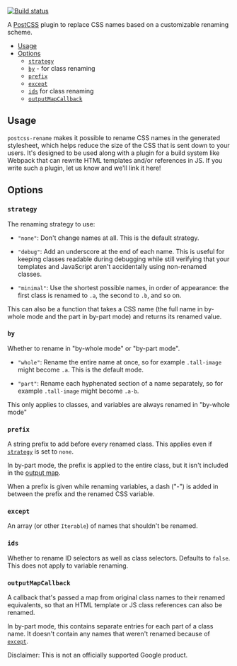 [![Build status](https://github.com/google/postcss-rename/actions/workflows/ci.yml/badge.svg)](https://github.com/google/postcss-rename/actions)

A [PostCSS](https://github.com/postcss/postcss) plugin to replace CSS names
based on a customizable renaming scheme.

* [Usage](#usage)
* [Options](#options)
  * [`strategy`](#strategy)
  * [`by`](#by) - for class renaming
  * [`prefix`](#prefix)
  * [`except`](#except)
  * [`ids`](#ids) for class renaming
  * [`outputMapCallback`](#outputMapCallback)

## Usage

`postcss-rename` makes it possible to rename CSS names in the generated
stylesheet, which helps reduce the size of the CSS that is sent down to your
users. It's designed to be used along with a plugin for a build system like
Webpack that can rewrite HTML templates and/or references in JS. If you write
such a plugin, let us know and we'll link it here!

## Options

### `strategy`

The renaming strategy to use:

* `"none"`: Don't change names at all. This is the default strategy.

* `"debug"`: Add an underscore at the end of each name. This is useful for
  keeping classes readable during debugging while still verifying that your
  templates and JavaScript aren't accidentally using non-renamed classes.

* `"minimal"`: Use the shortest possible names, in order of appearance: the
  first class is renamed to `.a`, the second to `.b`, and so on.

This can also be a function that takes a CSS name (the full name in by-whole
mode and the part in by-part mode) and returns its renamed value.

### `by`

Whether to rename in "by-whole mode" or "by-part mode".

* `"whole"`: Rename the entire name at once, so for example `.tall-image` might
  become `.a`. This is the default mode.

* `"part"`: Rename each hyphenated section of a name separately, so for example
  `.tall-image` might become `.a-b`.

This only applies to classes, and variables are always renamed in "by-whole
mode"

### `prefix`

A string prefix to add before every renamed class. This applies even if
[`strategy`](#strategy) is set to `none`.

In by-part mode, the prefix is applied to the entire class, but it isn't
included in the [output map](#outputMapCallback).

When a prefix is given while renaming variables, a dash ("-") is added in
between the prefix and the renamed CSS variable.

### `except`

An array (or other `Iterable`) of names that shouldn't be renamed.

### `ids`

Whether to rename ID selectors as well as class selectors. Defaults to `false`.
This does not apply to variable renaming.

### `outputMapCallback`

A callback that's passed a map from original class names to their renamed
equivalents, so that an HTML template or JS class references can also be
renamed.

In by-part mode, this contains separate entries for each part of a class name.
It doesn't contain any names that weren't renamed because of
[`except`](#except).

Disclaimer: This is not an officially supported Google product.
